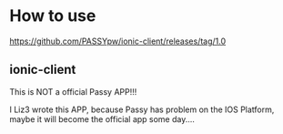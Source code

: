 # How to use
https://github.com/PASSYpw/ionic-client/releases/tag/1.0

## ionic-client
This is NOT a official Passy APP!!!

I Liz3 wrote this APP, because Passy has problem on the IOS Platform, maybe it will become the official app some day....
